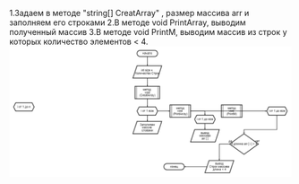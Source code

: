 1.Задаем в методе "string[] CreatArray" , размер массива arr и заполняем его строками
2.В методе void PrintArray, выводим полученный массив
3.В методе void PrintM, выводим массив из строк у которых количество элементов < 4.
![Homework](https://github.com/Kir444ik/Kirill_Sirazov/blob/main/diagram%20(4).png)
